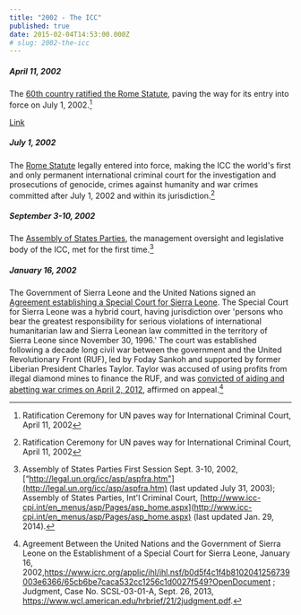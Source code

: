 ```yaml
---
title: "2002 - The ICC"
published: true
date: 2015-02-04T14:53:00.000Z
# slug: 2002-the-icc
---
```


##### April 11, 2002

The [60th country ratified the Rome Statute](http://www.un.org/apps/news/story.asp?NewsID=3360&Cr=icc&Cr1=#.UvvNf_ZkJJk), paving the way for its entry into force on July 1, 2002.[^source2002]

[Link](http://www.icc-cpi.int/NR/rdonlyres/ADD16852-AEE9-4757-ABE7-9CDC7CF02886/283503/RomeStatutEng1.pdf)

[^source2002]: Ratification Ceremony for UN paves way for International Criminal Court, April 11, 2002





##### July 1, 2002

The [Rome Statute](http://www.icc-cpi.int/NR/rdonlyres/ADD16852-AEE9-4757-ABE7-9CDC7CF02886/283503/RomeStatutEng1.pdf) legally entered into force, making the ICC the world's first and only permanent international criminal court for the investigation and prosecutions of genocide, crimes against humanity and war crimes committed after July 1, 2002 and within its jurisdiction.[^source2002]

[^source2002]: Rome Statute of the International Criminal Court



##### September 3-10, 2002

The [Assembly of States Parties](http://www.icc-cpi.int/en_menus/asp/Pages/asp_home.aspx), the management oversight and legislative body of the ICC, met for the first time.[^source2002-sep]


[^source2002-sep]: Assembly of States Parties First Session Sept. 3-10, 2002, [“http://legal.un.org/icc/asp/aspfra.htm"](http://legal.un.org/icc/asp/aspfra.htm) (last updated July 31, 2003); Assembly of States Parties, Int'l Criminal Court, [http://www.icc-cpi.int/en_menus/asp/Pages/asp_home.aspx](http://www.icc-cpi.int/en_menus/asp/Pages/asp_home.aspx) (last updated Jan. 29, 2014).



##### January 16, 2002

The Government of Sierra Leone and the United Nations signed an [Agreement establishing a Special Court for Sierra Leone](https://www.icrc.org/applic/ihl/ihl.nsf/b0d5f4c1f4b8102041256739003e6366/65cb6be7caca532cc1256c1d0027f549?OpenDocument)[](http://www.sc-sl.org/LinkClick.aspx?fileticket=CLk1rMQtCHg%253d&tabid=176). The Special Court for Sierra Leone was a hybrid court, having jurisdiction over 'persons who bear the greatest responsibility for serious violations of international humanitarian law and Sierra Leonean law committed in the territory of Sierra Leone since November 30, 1996.' The court was established following a decade long civil war between the government and the United Revolutionary Front (RUF), led by Foday Sankoh and supported by former Liberian President Charles Taylor. Taylor was accused of using profits from illegal diamond mines to finance the RUF, and was [convicted of aiding and abetting war crimes on April 2, 2012](https://www.wcl.american.edu/hrbrief/21/2judgment.pdf)[](http://www.sc-sl.org/LinkClick.aspx?fileticket=t14fjFP4jJ8%253D&tabid=53), affirmed on appeal.[^source2002jan]

[^source2002jan]: Agreement Between the United Nations and the Government of Sierra Leone on the Establishment of a Special Court for Sierra Leone, January 16, 2002,https://www.icrc.org/applic/ihl/ihl.nsf/b0d5f4c1f4b8102041256739003e6366/65cb6be7caca532cc1256c1d0027f549?OpenDocument [](http://www.sc-sl.org/LinkClick.aspx?fileticket=CLk1rMQtCHg%253d&tabid=176); Judgment, Case No. SCSL-03-01-A, Sept. 26, 2013, https://www.wcl.american.edu/hrbrief/21/2judgment.pdf.
